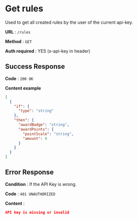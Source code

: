 # Get rules

Used to get all created rules by the user of the current api-key.

**URL** : `/rules`

**Method** : `GET`

**Auth required** : YES (x-api-key in header)

## Success Response

**Code** : `200 OK`

**Content example**

```json
[
  {
    "if": {
      "type": "string"
    },
    "then": {
      "awardBadge": "string",
      "awardPoints": {
        "pointScale": "string",
        "amount": 0
      }
    }
  }
]
```

## Error Response

**Condition** : If the API Key is wrong.

**Code** : `401 UNAUTHORIZED`

**Content** :

```json
API key is missing or invalid
```

